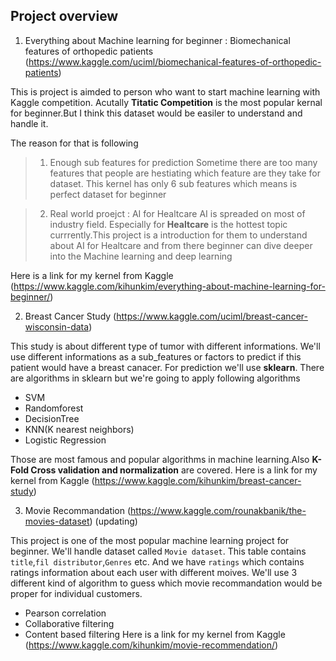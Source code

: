 ## Project overview 

1. Everything about Machine learning for beginner : Biomechanical features of orthopedic patients (https://www.kaggle.com/uciml/biomechanical-features-of-orthopedic-patients)

This is project is aimded to person who want to start machine learning with Kaggle competition. Acutally **Titatic Competition** is the
most popular kernal for beginner.But I think this dataset would be easiler to understand and handle it.

The reason for that is following

> 1. Enough sub features for prediction 
Sometime there are too many features that people are hestiating which feature are they take for dataset. This kernel has only 6 sub features which means is perfect dataset for beginner 

> 2. Real world proejct : AI for Healtcare
AI is spreaded on most of industry field. Especially for **Healtcare** is the hottest topic currrently.This project is a introduction for them to understand about AI for Healtcare and from there beginner can dive deeper into the Machine learning and deep learning

Here is a link for my kernel from Kaggle (https://www.kaggle.com/kihunkim/everything-about-machine-learning-for-beginner/)




2. Breast Cancer Study (https://www.kaggle.com/uciml/breast-cancer-wisconsin-data) 

This study is about different type of tumor with different informations. We'll use different informations as a sub_features or factors to predict if this patient would have a breast canacer. For prediction we'll use **sklearn**. There are algorithms in sklearn but we're going to apply following algorithms 

- SVM
- Randomforest
- DecisionTree
- KNN(K nearest neighbors) 
- Logistic Regression

Those are most famous and popular algorithms in machine learning.Also **K-Fold Cross validation and normalization** are covered.
Here is a link for my kernel from Kaggle (https://www.kaggle.com/kihunkim/breast-cancer-study)


3. Movie Recommandation (https://www.kaggle.com/rounakbanik/the-movies-dataset) (updating)

This project is one of the most popular machine learning project for beginner. We'll handle dataset called `Movie dataset`. This table contains `title`,`fil distributor`,`Genres` etc. And we have `ratings` which contains ratings information about each user with different moives. We'll use 3 different kind of algorithm to guess which movie recommandation would be proper for individual customers.

- Pearson correlation 
- Collaborative filtering
- Content based filtering 
Here is a link for my kernel from Kaggle (https://www.kaggle.com/kihunkim/movie-recommendation/)
